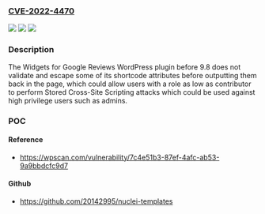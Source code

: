 ### [CVE-2022-4470](https://cve.mitre.org/cgi-bin/cvename.cgi?name=CVE-2022-4470)
![](https://img.shields.io/static/v1?label=Product&message=Widgets%20for%20Google%20Reviews&color=blue)
![](https://img.shields.io/static/v1?label=Version&message=%3D%200%20&color=brighgreen)
![](https://img.shields.io/static/v1?label=Vulnerability&message=CWE-79%20Cross-Site%20Scripting%20(XSS)&color=brighgreen)

### Description

The Widgets for Google Reviews WordPress plugin before 9.8 does not validate and escape some of its shortcode attributes before outputting them back in the page, which could allow users with a role as low as contributor to perform Stored Cross-Site Scripting attacks which could be used against high privilege users such as admins.

### POC

#### Reference
- https://wpscan.com/vulnerability/7c4e51b3-87ef-4afc-ab53-9a9bbdcfc9d7

#### Github
- https://github.com/20142995/nuclei-templates

